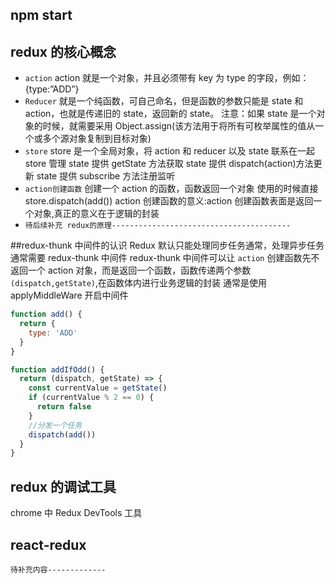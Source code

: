 ## npm start

## redux 的核心概念

- `action`
  action 就是一个对象，并且必须带有 key 为 type 的字段，例如： {type:”ADD”}
- `Reducer`
  就是一个纯函数，可自己命名，但是函数的参数只能是 state 和 action，也就是传递旧的 state，返回新的 state。
  注意：如果 state 是一个对象的时候，就需要采用 Object.assign(该方法用于将所有可枚举属性的值从一个或多个源对象复制到目标对象)
- `store`
  store 是一个全局对象，将 action 和 reducer 以及 state 联系在一起
  store 管理 state
  提供 getState 方法获取 state
  提供 dispatch(action)方法更新 state
  提供 subscribe 方法注册监听
- `action创建函数`
  创建一个 action 的函数，函数返回一个对象
  使用的时候直接 store.dispatch(add())
  action 创建函数的意义:action 创建函数表面是返回一个对象,真正的意义在于逻辑的封装
- `待后续补充 redux的原理----------------------------------------`

##redux-thunk 中间件的认识
Redux 默认只能处理同步任务通常，处理异步任务通常需要 redux-thunk 中间件
redux-thunk 中间件可以让 `action` 创建函数先不返回一个 action 对象，而是返回一个函数，函数传递两个参数`(dispatch,getState)`,在函数体内进行业务逻辑的封装
通常是使用 applyMiddleWare 开启中间件

```js
function add() {
  return {
    type: 'ADD'
  }
}

function addIfOdd() {
  return (dispatch, getState) => {
    const currentValue = getState()
    if (currentValue % 2 == 0) {
      return false
    }
    //分发一个任务
    dispatch(add())
  }
}
```

## redux 的调试工具

chrome 中 Redux DevTools 工具

## react-redux

`待补充内容-------------`
